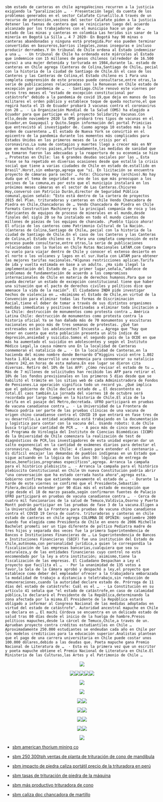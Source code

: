 
```
sbm estado de canteras en chile agregaVecinos recurren a la justicia exigiendo la “paralización …  · Presentación legal da cuenta de los problemas generados en el sector Calafate Ciruelillo.A través de un recurso de protección,vecinos del sector Calafate piden a la justicia detener las faenas de cantera que se reiniciaron luego del acuerdo alcanzado por los trabajadores con el municipio hace un par de … estado de las minas y canteras en colombia Las heridas sin sanar de la minería en Bogotá La Silla … 4 7 2020· En Bogotá hay 90 minas o canteras abandonadas y ninguna está protegida.Por eso pueden terminar convertidas en basureros,barrios ilegales,zonas inseguras e incluso producir derrumbes.Y Un tribunal de Chile ordena al Estado indemnizar a una …  · Un tribunal de Chile ha ordenado este miércoles al Estado que indemnice con 15 millones de pesos chilenos (alrededor de 16.500 euros) a una mujer detenida y torturada en 1984,durante la. estado de canteras en Chile agrega (Canteras de Colina,Santiago de Chile… pecial con la historia de la ciudad de Santiago de Chile.En el caso de los Canteros y las Canteras de Colina,el Estado chileno es 1 Para una completa comprensión de este proceso puede consultarse,entre otras,la serie de publicaciones relacionadas con la Renuevan en Chile estado de excepción por pandemia de …  · Santiago.Chile renovó este viernes por otros tres meses el "estado de excepción constitucional por catástrofe" debido a la pandemia de covid 19,que deja en manos de los militares el orden público y establece toque de queda nocturno,el que regirá hasta el 15 de Ecuador probará 3 vacunas contra el coronavirus con 20 …  · La Organización Mundial de la Salud (OMS) ha elegido a Ecuador para que participe en el proyecto Solidarity Vacunas.Con ello,desde noviembre 2020 la OMS probará tres tipos de vacunas en el Ecuador,en Guayaquil y Quito.Según información del portal Primicias que entrevistó al investigador de. Cuomo agrega 10 estados más a la orden de cuarentena … El estado de Nueva York se convirtió en el epicentro de la pandemia durante los momentos más complicados para Estados Unidos en los primeros meses de la crisis por el coronavirus.La suma de contagios y muertes llegó a crecer más en NY que en muchos otros países,afortunadamente,las medidas de sanidad que se tomaron fueron las adecuadas y la reapertura de su economía se hizo … Protestas en Chile: las 6 grandes deudas sociales por las … Esta frase se ha repetido en diversas ocasiones desde que estalló la crisis social que tiene a varias ciudades de Chile en estado de.estallido en Brasil".Horst,sin embargo,agrega que "sí. En licitación se encuentra proyecto de cámaras para sector … Foto: Chicureo Hoy (archivo).No hay duda que el tema de seguridad es uno de los que más preocupan a los vecinos de la comuna,es por esto que el municipio instalará en los próximos meses cámaras en el sector de Las Canteras.Chicureo Hoy,conversó con Patricio Durán,director de Seguridad Pública comunal,quien señaló: “Esto está dentro de la cartera de proyectos 2015 del Plan. trituradoras y canteras en chile Vendo Chancadora de Piedra en Chile,Chancadoras de … Vendo Chancadora de Piedra en Chile Formats Construction Machinery es la principal companía de roca y los fabricantes de equipos de proceso de minerales en el mundo,desde finales del siglo 20 se ha instalado en todo el mundo cientos de millones de piezas de los equipos de chancado. ¡Pueblo típico ahora! El oficio de los canteros como Patrimonio Cultural de la Nación.(Canteras de Colina,Santiago de Chile… pecial con la historia de la ciudad de Santiago de Chile.En el caso de los Canteros y las Canteras de Colina,el Estado chileno es 1 Para una completa comprensión de este proceso puede consultarse,entre otras,la serie de publicaciones relacionadas con la Vuelos en Chile Rutas Nacionales LATAM.com Compra tu vuelo para viajar dentro de Chile y conocer el extenso desierto en el norte o los volcanes y lagos en el sur.Vuela con LATAM para obtener las mejores tarifas nacionales.*Algunas restricciones aplican.Tarifa de ida y vuelta estimada en base a un adulto. ¿Ha sido ilegal la implementación del Estado de … En primer lugar,señala,“adolece de problemas de fundamentación de acuerdo a los compromisos internacionales de Chile en materia de derechos humanos.Para que se pueda decretar un estado de excepción constitucional tiene que haber una situación que el pacto de derechos civiles y políticos dice que amenace la vida de la nación”. El Ciudadano INDH pide investigar hechos de violencia en … «Asimismo el Estado de Chile,en virtud de la Convención para eliminar todas las formas de Discriminación Racial,tiene el deber de tomar a través de sus distintos organismos medidas inmediatas y positivas destinadas a eliminar toda incitación a la Chile: destrucción de monumentos como protesta contra … América Latina Chile: destrucción de monumentos como protesta contra la historia oficial Ya se han dañado más de 70 monumentos y esculturas nacionales en poco más de tres semanas de protestas. ¿Qué tan estresados están los adolescentes? Encuesta … Agrega que “hay que tener en cuenta que esta población presenta un alto índice de depresión,ansiedad y suicidio.Somos el segundo país de la OCDE en que más ha aumentado el suicidio en adolescentes y según el Instituto Médico Legal,la causa número uno En la localidad de Canteras conmemoran el natalicio de …  · En la localidad de Canteras,en la hacienda del mismo nombre donde Bernardo O”Higgins vivió entre 1.802 hasta 1.814,se desarrolló una ceremonia para conmemorar su natalicio número 242,en horas de esta mañana.En ese lugar se dieron cita diversas. Retiro del 10% de las AFP: ¿Cómo revisar el estado de tu … Más de 7 millones de solicitudes han recibido las AFP para retirar el 10% de los fondos previsionales en los primeros 5 días desde que se habilitó el trámite en los sitios web de cada Administradora de Fondos de Pensiones.La operación significa todo un record ya. ¿Qué implica que el gobierno de Chile declare estado de … El descontento es total.El caos también.La jornada del viernes 18 de octubre será recordada por largo tiempo en la historia de Chile.El alza de la tarifa en el pasaje del Metro,decretada. UFRO participará en pruebas de vacuna canadiense contra …  · La Universidad de La Frontera de Temuco podría ser parte de las pruebas clínicas de una vacuna de origen chino canadiense contra el COVID 19 que entrará en fase tres de su desarrollo.La entidad académica está trabajando en la documentación y logística para contar con la vacuna del. Usando robots: U.de Chile busca triplicar cantidad de PCR …  · A poco más de cinco meses de que el Programa de Virología del Instituto de Ciencias Biomédicas (ICBM) de la Universidad de Chile comenzara la realización de test de diagnósticos de PCR,los investigadores de esta unidad esperan dar un salto exponencial en la cantidad de exámenes diarios para detectar el coronavirus. Mapuches en Chile: 4 claves para entender el centenario … Es difícil encajar las demandas de pueblos indígenas en un Estado que sigue actuando en la lógica de los años 50: lógicas de entrega de becas,beneficios,programas específicos",agrega. Arranca la campaña para el histórico plebiscito …  · Arranca la campaña para el histórico plebiscito Constitucional en Chile Un nueva Constitución podría abrir "una conversación que ha estado cerrada hasta ahora",agrega esta. Gobierno confirma que extiende nuevamente el estado de …  · Durante la tarde de este viernes se confirmó que el Presidente,Sebastián Piñera,decidió extender por 90 días más el estado de excepción que rige desde el 18 de marzo pasado,según confirmaron fuentes de Palacio UFRO participará en pruebas de vacuna canadiense contra …  · Cerca de cuatro mil funcionarios de la salud de Temuco,Valdivia,Osorno y Puerto Montt podrán participar en las pruebas de fase 3 de la vacuna.Eligen a la Universidad de La Frontera para pruebas de vacuna chino canadiense contra el COVID 19 Cerca de cuatro. trituradoras y canteras en chile estado de canteras en chile agrega COLUMNA DE OPININ: septiembre 2009 Cuando fue elegida como Presidenta de Chile en enero de 2006 Michelle Bachelet prometi ser un tipo diferente de poltico Pediatra madre de tres hijos y separada dos veces fue la primera Superintendencia de Bancos e Instituciones Financieras de … La Superintendencia de Bancos e Instituciones Financieras (SBIF) fue una institución del Estado de Chile,autónoma,con personalidad jurídica,a quien le correspondía la fiscalización de las empresas bancarias,cualquiera que sea su naturaleza,y de las entidades financieras cuyo control no está encomendado por la ley a otra institución; asimismo,tiene la fiscalización de las empresas. El Ciudadano Despachan a Ley el proyecto que facilita el …  · Por la unanimidad de 135 votos a favor,la Sala de la Cámara aprobó y despachó a ley,el proyecto que establece como deber del empleador ofrecer a la trabajadora embarazada la modalidad de trabajo a distancia o teletrabajo,sin reducción de remuneraciones,cuando la autoridad declare estado de. Prórroga de 11 días del estado de catástrofe: Cuál es el …  · La Constitución en su artículo 41 señala que "el estado de catástrofe,en caso de calamidad pública,lo declarará el Presidente de la República,determinando la zona afectada por la misma.El Presidente de la República estará obligado a informar al Congreso Nacional de las medidas adoptadas en virtud del estado de catástrofe". Autoridad ancestral mapuche en Chile se declara en … El machi Córdova se encuentra en un delicado estado de salud tras 80 días desde el inicio de la huelga de hambre.Presos políticos mapuches,desde la cárcel de Temuco,Chile,a través de un. Aprueban proyecto contra créditos estudiantiles en Chile … Aproximadamente 250.000 estudiantes se endeudan cada año en Chile por los modelos crediticios para la educación superior.Analistas plantean que el pago de una carrera universitaria en Chile puede costar unos 100.000 dólares,debido a las deudas que. Poeta mapuche gana Premio Nacional de Literatura de …  · Esta es la primera vez que un escritor y poeta mapuche obtiene el Premio Nacional de Literatura en Chile.El Ministerio de las Culturas,las Artes y el Patrimonio de Chile … 
```

<div align="center">

<a href="https://es-crusher.shibang-china.com/github&k=sbm+estado+de+canteras+en+chile+agrega"><img src="https://static.shibang-china.com/es/crusher/logo.jpg"></a>

<a href="https://es-crusher.shibang-china.com/github&k=sbm+estado+de+canteras+en+chile+agrega"><img src="https://static.shibang-china.com/es/crusher/index.jpg"></a><a href="https://es-crusher.shibang-china.com/material.htmlgithub&k=sbm+estado+de+canteras+en+chile+agrega"><img src="https://static.shibang-china.com/es/crusher/material.jpg"></a><a href="https://es-crusher.shibang-china.com/application.htmlgithub&k=sbm+estado+de+canteras+en+chile+agrega"><img src="https://static.shibang-china.com/es/crusher/application.jpg"></a><a href="https://es-crusher.shibang-china.com/aboutus.htmlgithub&k=sbm+estado+de+canteras+en+chile+agrega"><img src="https://static.shibang-china.com/es/crusher/aboutus.jpg"></a><a href="https://es-crusher.shibang-china.com/contact.htmlgithub&k=sbm+estado+de+canteras+en+chile+agrega"><img src="https://static.shibang-china.com/es/crusher/contact.jpg"></a>

<a href="https://es-crusher.shibang-china.com/github&k=sbm+estado+de+canteras+en+chile+agrega"><img src="https://static.shibang-china.com/es/crusher/banner.jpg"></a>

<a href="https://swt.shibang-china.com/github&k=sbm+estado+de+canteras+en+chile+agrega"><img src="https://static.shibang-china.com/es/crusher/text.jpg"></a>

<a href="https://swt.shibang-china.com/github&k=sbm+estado+de+canteras+en+chile+agrega"><img src="https://static.shibang-china.com/es/crusher/chat.jpg"></a><a href="https://es-crusher.shibang-china.com/contact.htmlgithub&k=sbm+estado+de+canteras+en+chile+agrega"><img src="https://static.shibang-china.com/es/crusher/message.jpg"></a>

<a href="https://es-crusher.shibang-china.com/products/pe.htmlgithub&k=sbm+estado+de+canteras+en+chile+agrega"><img src="https://static.shibang-china.com/es/crusher/pe.jpg"></a><a href="https://es-crusher.shibang-china.com/products/pf.htmlgithub&k=sbm+estado+de+canteras+en+chile+agrega"><img src="https://static.shibang-china.com/es/crusher/pf.jpg"></a>

<a href="https://es-crusher.shibang-china.com/products/hpt.htmlgithub&k=sbm+estado+de+canteras+en+chile+agrega"><img src="https://static.shibang-china.com/es/crusher/hpt.jpg"></a><a href="https://es-crusher.shibang-china.com/products/vsi.htmlgithub&k=sbm+estado+de+canteras+en+chile+agrega"><img src="https://static.shibang-china.com/es/crusher/vsi.jpg"></a>

<a href="https://es-crusher.shibang-china.com/products/klv.htmlgithub&k=sbm+estado+de+canteras+en+chile+agrega"><img src="https://static.shibang-china.com/es/crusher/klv.jpg"></a><a href="https://es-crusher.shibang-china.com/products/portable.htmlgithub&k=sbm+estado+de+canteras+en+chile+agrega"><img src="https://static.shibang-china.com/es/crusher/portable.jpg"></a>

<a href="https://swt.shibang-china.com/github&k=sbm+estado+de+canteras+en+chile+agrega"><img src="https://static.shibang-china.com/es/crusher/case.jpg"></a>

</div>


* [sbm american thorium mining co](sbm%20american%20thorium%20mining%20co.md)

* [sbm 250 300tph ventas de planta de trituración de cono de mandíbula](sbm%20250%20300tph%20ventas%20de%20planta%20de%20trituraci%C3%B3n%20de%20cono%20de%20mand%C3%ADbula.md)

* [sbm impacto de piedra caliza portátil precio de la trituradora en perú](sbm%20impacto%20de%20piedra%20caliza%20port%C3%A1til%20precio%20de%20la%20trituradora%20en%20per%C3%BA.md)

* [sbm tasas de trituración de piedra de la máquina](sbm%20tasas%20de%20trituraci%C3%B3n%20de%20piedra%20de%20la%20m%C3%A1quina.md)

* [sbm más productivo trituradora de cono](sbm%20m%C3%A1s%20productivo%20trituradora%20de%20cono.md)

* [sbm caliza dpc chancadora de martillo](sbm%20caliza%20dpc%20chancadora%20de%20martillo.md)